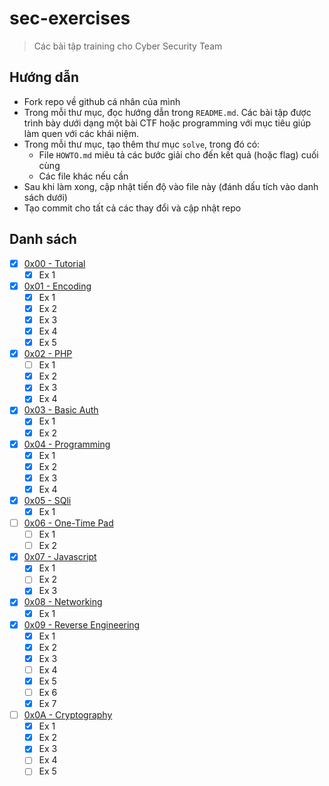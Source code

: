 # sec-exercises

> Các bài tập training cho Cyber Security Team

## Hướng dẫn

- Fork repo về github cá nhân của mình
- Trong mỗi thư mục, đọc hướng dẫn trong `README.md`. Các bài tập được trình bày dưới dạng một bài CTF hoặc programming với mục tiêu giúp làm quen với các khái niệm.
- Trong mỗi thư mục, tạo thêm thư mục `solve`, trong đó có:
  - File `HOWTO.md` miêu tả các bước giải cho đến kết quả (hoặc flag) cuối cùng
  - Các file khác nếu cần
- Sau khi làm xong, cập nhật tiến độ vào file này (đánh dấu tích vào danh sách dưới)
- Tạo commit cho tất cả các thay đổi và cập nhật repo

## Danh sách

- [x] [0x00 - Tutorial](0x00)
  - [x] Ex 1
- [x] [0x01 - Encoding](0x01)
  - [x] Ex 1
  - [x] Ex 2
  - [x] Ex 3
  - [x] Ex 4
  - [x] Ex 5
- [x] [0x02 - PHP](0x02)
  - [ ] Ex 1
  - [x] Ex 2
  - [x] Ex 3
  - [x] Ex 4
- [x] [0x03 - Basic Auth](0x03)
  - [x] Ex 1
  - [x] Ex 2
- [x] [0x04 - Programming](0x04)
  - [x] Ex 1
  - [x] Ex 2
  - [x] Ex 3
  - [x] Ex 4
- [x] [0x05 - SQli](0x05)
  - [x] Ex 1
- [ ] [0x06 - One-Time Pad](0x06)
  - [ ] Ex 1
  - [ ] Ex 2
- [x] [0x07 - Javascript](0x07)
  - [x] Ex 1
  - [ ] Ex 2
  - [x] Ex 3
- [x] [0x08 - Networking](0x08)
  - [x] Ex 1
- [x] [0x09 - Reverse Engineering](0x09)
  - [x] Ex 1
  - [x] Ex 2
  - [x] Ex 3
  - [ ] Ex 4
  - [x] Ex 5
  - [ ] Ex 6
  - [x] Ex 7
- [ ] [0x0A - Cryptography](0x0A)
  - [x] Ex 1
  - [x] Ex 2
  - [x] Ex 3
  - [ ] Ex 4
  - [ ] Ex 5
